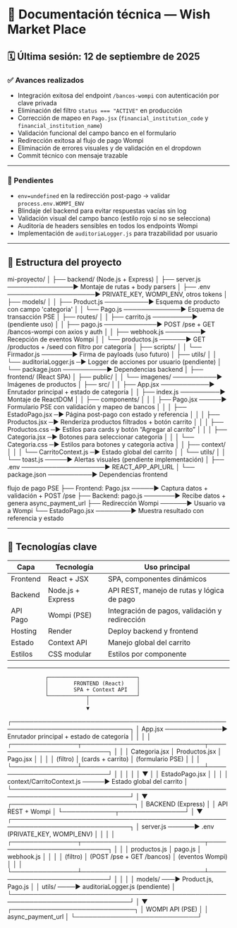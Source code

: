 # 🧠 Documentación técnica — Wish Market Place

## 🗓️ Última sesión: 12 de septiembre de 2025

### ✅ Avances realizados
- Integración exitosa del endpoint `/bancos-wompi` con autenticación por clave privada
- Eliminación del filtro `status === "ACTIVE"` en producción
- Corrección de mapeo en `Pago.jsx` (`financial_institution_code` y `financial_institution_name`)
- Validación funcional del campo banco en el formulario
- Redirección exitosa al flujo de pago Wompi
- Eliminación de errores visuales y de validación en el dropdown
- Commit técnico con mensaje trazable

---

### 📌 Pendientes
- `env=undefined` en la redirección post-pago → validar `process.env.WOMPI_ENV`
- Blindaje del backend para evitar respuestas vacías sin log
- Validación visual del campo banco (estilo rojo si no se selecciona)
- Auditoría de headers sensibles en todos los endpoints Wompi
- Implementación de `auditoriaLogger.js` para trazabilidad por usuario

---

## 📁 Estructura del proyecto

mi-proyecto/
│
├── backend/ (Node.js + Express)
│   ├── server.js ───────────────▶ Montaje de rutas + body parsers
│   ├── .env ────────────────────▶ PRIVATE_KEY, WOMPI_ENV, otros tokens
│   ├── models/
│   │   ├── Product.js ──────────▶ Esquema de producto con campo 'categoria'
│   │   └── Pago.js ─────────────▶ Esquema de transacción PSE
│   ├── routes/
│   │   ├── carrito.js ─────────▶ (pendiente uso)
│   │   ├── pago.js ────────────▶ POST /pse + GET /bancos-wompi con axios y auth
│   │   ├── webhook.js ────────▶ Recepción de eventos Wompi
│   │   └── productos.js ──────▶ GET /productos + /seed con filtro por categoría
│   ├── scripts/
│   │   └── Firmador.js ───────▶ Firma de payloads (uso futuro)
│   ├── utils/
│   │   └── auditoriaLogger.js ─▶ Logger de acciones por usuario (pendiente)
│   └── package.json ──────────▶ Dependencias backend
│
├── frontend/ (React SPA)
│   ├── public/
│   │   └── imagenes/ ──────────▶ Imágenes de productos
│   ├── src/
│   │   ├── App.jsx ───────────▶ Enrutador principal + estado de categoría
│   │   ├── index.js ─────────▶ Montaje de ReactDOM
│   │   ├── components/
│   │   │   ├── Pago.jsx ─────▶ Formulario PSE con validación y mapeo de bancos
│   │   │   ├── EstadoPago.jsx ─▶ Página post-pago con estado y referencia
│   │   │   ├── Productos.jsx ─▶ Renderiza productos filtrados + botón carrito
│   │   │   ├── Productos.css ─▶ Estilos para cards y botón “Agregar al carrito”
│   │   │   ├── Categoria.jsx ─▶ Botones para seleccionar categoría
│   │   │   └── Categoria.css ─▶ Estilos para botones y categoría activa
│   │   ├── context/
│   │   │   └── CarritoContext.js ─▶ Estado global del carrito
│   │   └── utils/
│   │       └── toast.js ─────▶ Alertas visuales (pendiente implementación)
│   ├── .env ───────────────────▶ REACT_APP_API_URL
│   └── package.json ──────────▶ Dependencias frontend

 flujo de pago PSE
    ├── Frontend: Pago.jsx ─────▶ Captura datos + validación + POST /pse
    ├── Backend: pago.js ───────▶ Recibe datos + genera async_payment_url
    ├── Redirección Wompi ──────▶ Usuario va a Wompi
    └── EstadoPago.jsx ────────▶ Muestra resultado con referencia y estado




---

## 🔧 Tecnologías clave

| Capa       | Tecnología               | Uso principal                                 |
|------------|--------------------------|-----------------------------------------------|
| Frontend   | React + JSX              | SPA, componentes dinámicos                    |
| Backend    | Node.js + Express        | API REST, manejo de rutas y lógica de pago    |
| API Pago   | Wompi (PSE)              | Integración de pagos, validación y redirección|
| Hosting    | Render                   | Deploy backend y frontend                     |
| Estado     | Context API              | Manejo global del carrito                     |
| Estilos    | CSS modular              | Estilos por componente                        |

---

                ┌────────────────────────────┐
                │        FRONTEND (React)    │
                │        SPA + Context API   │
                └────────────┬───────────────┘
                             │
                             ▼
┌─────────────────────────────────────────────────────────────────────────────┐
│ App.jsx ─────────────▶ Enrutador principal + estado de categoría            │
│                                                                             │
│ ┌───────────────┬────────────────────────────┬───────────────────────────┐ │
│ │ Categoria.jsx │ Productos.jsx              │ Pago.jsx                  │ │
│ │ (filtro)      │ (cards + carrito)          │ (formulario PSE)          │ │
│ └───────────────┴────────────────────────────┴───────────────────────────┘ │
│                                     │                                       │
│                                     ▼                                       │
│                             EstadoPago.jsx                                 │
│                                                                             │
│ context/CarritoContext.js ─────▶ Estado global del carrito                 │
└─────────────────────────────────────────────────────────────────────────────┘
                             │
                             ▼
                ┌────────────────────────────┐
                │        BACKEND (Express)   │
                │        API REST + Wompi    │
                └────────────┬───────────────┘
                             │
                             ▼
┌─────────────────────────────────────────────────────────────────────────────┐
│ server.js ──────▶ .env (PRIVATE_KEY, WOMPI_ENV)                            │
│                                                                             │
│ ┌───────────────┬────────────────────────────┬───────────────────────────┐ │
│ │ productos.js  │ pago.js                    │ webhook.js                │ │
│ │ (filtro)      │ (POST /pse + GET /bancos) │ (eventos Wompi)           │ │
│ └───────────────┴────────────────────────────┴───────────────────────────┘ │
│                                                                             │
│ models/ ───▶ Product.js, Pago.js                                            │
│ utils/ ────▶ auditoriaLogger.js (pendiente)                                │
└─────────────────────────────────────────────────────────────────────────────┘
                             │
                             ▼
                ┌────────────────────────────┐
                │        WOMPI API (PSE)     │
                │        async_payment_url   │
                └────────────────────────────┘
